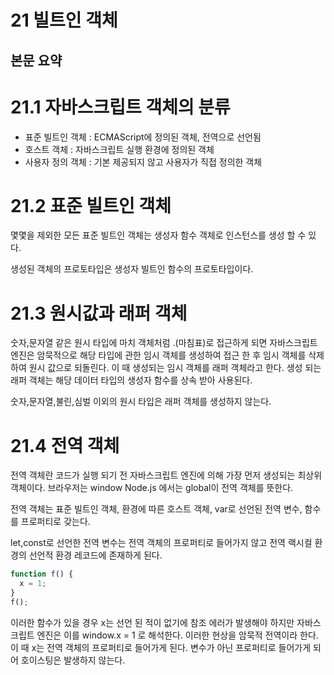 # 21 빌트인 객체

## 본문 요약

# 21.1 자바스크립트 객체의 분류

- 표준 빌트인 객체 : ECMAScript에 정의된 객체, 전역으로 선언됨
- 호스트 객체 : 자바스크립트 실행 환경에 정의된 객체
- 사용자 정의 객체 : 기본 제공되지 않고 사용자가 직접 정의한 객체

# 21.2 표준 빌트인 객체

몇몇을 제외한 모든 표준 빌트인 객체는 생성자 함수 객체로 인스턴스를 생성 할 수 있다.

생성된 객체의 프로토타입은 생성자 빌트인 함수의 프로토타입이다.

# 21.3 원시값과 래퍼 객체

숫자,문자열 같은 원시 타입에 마치 객체처럼 .(마침표)로 접근하게 되면 자바스크립트 엔진은 암묵적으로 해당 타입에 관한 임시 객체를 생성하여 접근 한 후 임시 객체를 삭제하여 원시 값으로 되돌린다. 이 때 생성되는 임시 객체를 래퍼 객체라고 한다. 생성 되는 래퍼 객체는 해당 데이터 타입의 생성자 함수를 상속 받아 사용된다.

숫자,문자열,불린,심벌 이외의 원시 타입은 래퍼 객체를 생성하지 않는다.

# 21.4 전역 객체

전역 객체란 코드가 실행 되기 전 자바스크립트 엔진에 의해 가장 먼저 생성되는 최상위 객체이다. 브라우저는 window Node.js 에서는 global이 전역 객체를 뜻한다.

전역 객체는 표준 빌트인 객체, 환경에 따른 호스트 객체, var로 선언된 전역 변수, 함수를 프로퍼티로 갖는다.

let,const로 선언한 전역 변수는 전역 객체의 프로퍼티로 들어가지 않고 전역 랙시컬 환경의 선언적 환경 레코드에 존재하게 된다.

```jsx
function f() {
  x = 1;
}
f();
```

이러한 함수가 있을 경우 x는 선언 된 적이 없기에 참조 에러가 발생해야 하지만 자바스크립트 엔진은 이를 window.x = 1 로 해석한다. 이러한 현상을 암묵적 전역이라 한다. 이 때 x는 전역 객체의 프로퍼티로 들어가게 된다. 변수가 아닌 프로퍼티로 들어가게 되어 호이스팅은 발생하지 않는다.

